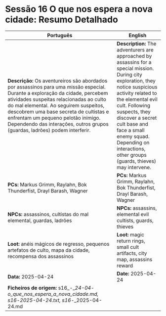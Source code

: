 # Sessão 16  O que nos espera a nova cidade: Resumo Detalhado

| Português | English |
|-----------|---------|
| **Descrição:** Os aventureiros são abordados por assassinos para uma missão especial. Durante a exploração da cidade, percebem atividades suspeitas relacionadas ao culto do mal elemental. Ao seguirem suspeitos, descobrem uma base secreta de cultistas e enfrentam um pequeno pelotão inimigo. Dependendo das interações, outros grupos (guardas, ladrões) podem interferir. | **Description:** The adventurers are approached by assassins for a special mission. During city exploration, they notice suspicious activity related to the elemental evil cult. Following suspects, they discover a secret cult base and face a small enemy squad. Depending on interactions, other groups (guards, thieves) may intervene. |
| **PCs:** Markus Grimm, Raylahn, Bok Thunderfist, Drayl Barash, Wagner | **PCs:** Markus Grimm, Raylahn, Bok Thunderfist, Drayl Barash, Wagner |
| **NPCs:** assassinos, cultistas do mal elemental, guardas, ladrões | **NPCs:** assassins, elemental evil cultists, guards, thieves |
| **Loot:** anéis mágicos de regresso, pequenos artefatos de culto, mapa da cidade, recompensa dos assassinos | **Loot:** magic return rings, small cult artifacts, city map, assassins reward |
| **Data:** 2025-04-24 | **Date:** 2025-04-24 |
| **Ficheiros de origem:** s16_-__24-04_-_o_que_nos_espera_a_nova_cidade.md, s16_-_2025-04-24.txt, s16_-_2025-04-24.md |

























